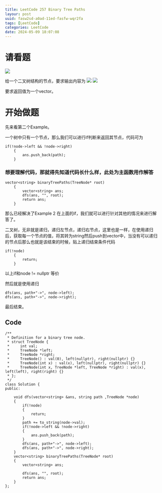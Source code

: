 ```yaml
---
title: LeetCode 257 Binary Tree Paths
layour: post
uuid: fasw2sd-a0ad-11ed-fasfw-wqr2fa
tags: [LeetCode]
categories: LeetCode
date: 2024-05-09 18:07:08
---
```


# 请看题

![](https://img.164314.xyz/img/2024/05/a876bc7be958fe82c3281ddf426eb196.png)

给一个二叉树结构的节点，要求输出内容为
![](https://img.164314.xyz/img/2024/05/b399bb6691b55dbbc09b82c2ddf6c75a.png)
![](https://img.164314.xyz/img/2024/05/451822356e7b305b6d35aa255b249589.png)

要求返回值为一个vector。

# 开始做题

先来看第二个Example。

一个树中只有一个节点，那么我们可以进行if判断来返回其节点，代码可为

```
if(!node->left && !node->right)
    {
        ans.push_back(path);
    }
```

###  想要理解代码，那就得先知道代码长什么样，此处为主函数用作解答

```
vector<string> binaryTreePaths(TreeNode* root) 
    {
        vector<string> ans;
        dfs(ans, "", root);
        return ans;
    }
```

那么已经解决了Example 2 在上面的if，我们就可以进行针对其他的情况来进行解答了。

二叉树，无非就是递归，递归左节点，递归右节点，这里也是一样，在使用递归后，获取每一个节点的值，将其转为string然后push到vector中，当没有可以递归的节点后那么也就是该结束的时候，贴上递归结束条件代码

```
if(!node)
    {
        return;
    }
```

以上if和node != nullptr 等价

然后就是使用递归

```
dfs(ans, path+"->", node->left);
dfs(ans, path+"->", node->right);
```
最后结束。

## Code

```
/**
 * Definition for a binary tree node.
 * struct TreeNode {
 *     int val;
 *     TreeNode *left;
 *     TreeNode *right;
 *     TreeNode() : val(0), left(nullptr), right(nullptr) {}
 *     TreeNode(int x) : val(x), left(nullptr), right(nullptr) {}
 *     TreeNode(int x, TreeNode *left, TreeNode *right) : val(x), left(left), right(right) {}
 * };
 */
class Solution {
public:

    void dfs(vector<string> &ans, string path ,TreeNode *node)
    {
        if(!node)
        {
            return;
        }
        path += to_string(node->val);
        if(!node->left && !node->right)
        {
            ans.push_back(path);
        }
        dfs(ans, path+"->", node->left);
        dfs(ans, path+"->", node->right);
    }
    vector<string> binaryTreePaths(TreeNode* root) 
    {
        vector<string> ans;

        dfs(ans, "", root);
        return ans;
    }
};
```
